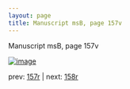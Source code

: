 ```yaml
---
layout: page
title: Manuscript msB, page 157v
---
```


Manuscript msB, page 157v

[![image](http://www.homermultitext.org/iipsrv?OBJ=IIP,1.0&FIF=/project/homer/pyramidal/deepzoom/hmt/vbbifolio/v1/vb_157v_158r.tif&WID=100&CVT=JPEG)](http://www.homermultitext.org/ict2/?urn=urn:cite2:hmt:vbbifolio.v1:vb_157v_158r)

prev:  [157r](../157r) | next:  [158r](../158r)

